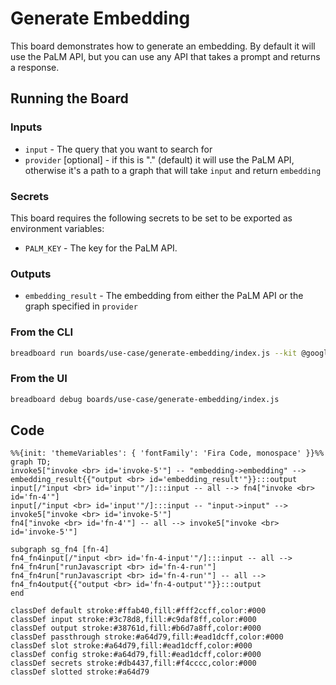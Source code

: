 # Generate Embedding

This board demonstrates how to generate an embedding. By default it will use the PaLM API, but you can use any API that takes a prompt and returns a response.

## Running the Board

### Inputs

- `input` - The query that you want to search for
- `provider` [optional] - if this is "." (default) it will use the PaLM API, otherwise it's a path to a graph that will take `input` and return `embedding`

### Secrets

This board requires the following secrets to be set to be exported as environment variables:

- `PALM_KEY` - The key for the PaLM API.

### Outputs

- `embedding_result` - The embedding from either the PaLM API or the graph specified in `provider`

### From the CLI

```bash
breadboard run boards/use-case/generate-embedding/index.js --kit @google-labs/llm-starter --kit @google-labs/core-kit --kit @google-labs/palm-kit -i "{\"input\":\"Testing\"}"
```

### From the UI

```bash
breadboard debug boards/use-case/generate-embedding/index.js
```

## Code

```mermaid
%%{init: 'themeVariables': { 'fontFamily': 'Fira Code, monospace' }}%%
graph TD;
invoke5["invoke <br> id='invoke-5'"] -- "embedding->embedding" --> embedding_result{{"output <br> id='embedding_result'"}}:::output
input[/"input <br> id='input'"/]:::input -- all --> fn4["invoke <br> id='fn-4'"]
input[/"input <br> id='input'"/]:::input -- "input->input" --> invoke5["invoke <br> id='invoke-5'"]
fn4["invoke <br> id='fn-4'"] -- all --> invoke5["invoke <br> id='invoke-5'"]

subgraph sg_fn4 [fn-4]
fn4_fn4input[/"input <br> id='fn-4-input'"/]:::input -- all --> fn4_fn4run["runJavascript <br> id='fn-4-run'"]
fn4_fn4run["runJavascript <br> id='fn-4-run'"] -- all --> fn4_fn4output{{"output <br> id='fn-4-output'"}}:::output
end

classDef default stroke:#ffab40,fill:#fff2ccff,color:#000
classDef input stroke:#3c78d8,fill:#c9daf8ff,color:#000
classDef output stroke:#38761d,fill:#b6d7a8ff,color:#000
classDef passthrough stroke:#a64d79,fill:#ead1dcff,color:#000
classDef slot stroke:#a64d79,fill:#ead1dcff,color:#000
classDef config stroke:#a64d79,fill:#ead1dcff,color:#000
classDef secrets stroke:#db4437,fill:#f4cccc,color:#000
classDef slotted stroke:#a64d79
```
